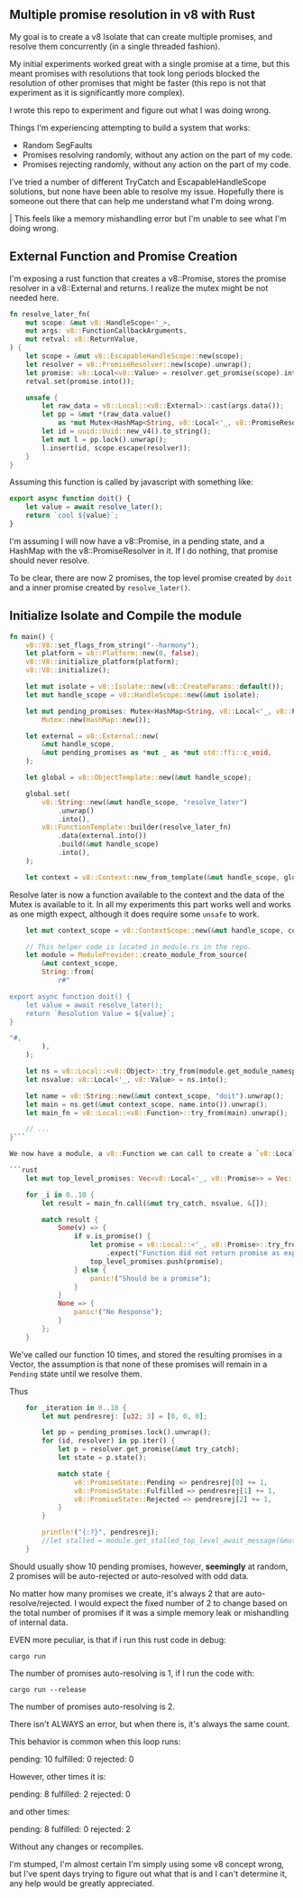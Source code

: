 ## Multiple promise resolution in v8 with Rust

My goal is to create a v8 Isolate that can create multiple promises, and resolve them concurrently (in a single threaded fashion).

My initial experiments worked great with a single promise at a time, but this meant promises with resolutions that took long periods blocked the resolution of other promises that might be faster (this repo is not that experiment as it is significantly more complex).

I wrote this repo to experiment and figure out what I was doing wrong.

Things I'm experiencing attempting to build a system that works:
 - Random SegFaults
 - Promises resolving randomly, without any action on the part of my code.
 - Promises rejecting randomly, without any action on the part of my code.
 
I've tried a number of different TryCatch and EscapableHandleScope solutions, but none have been able to resolve my issue. Hopefully there is someone out there that can help me understand what I'm doing wrong.

| This feels like a memory mishandling error but I'm unable to see what I'm doing wrong.

## External Function and Promise Creation

I'm exposing a rust function that creates a v8::Promise, stores the promise resolver in a v8::External and returns. I realize the mutex might be not needed here.

```rust
fn resolve_later_fn(
    mut scope: &mut v8::HandleScope<'_>,
    mut args: v8::FunctionCallbackArguments,
    mut retval: v8::ReturnValue,
) {
    let scope = &mut v8::EscapableHandleScope::new(scope);
    let resolver = v8::PromiseResolver::new(scope).unwrap();
    let promise: v8::Local<v8::Value> = resolver.get_promise(scope).into();
    retval.set(promise.into());

    unsafe {
        let raw_data = v8::Local::<v8::External>::cast(args.data());
        let pp = &mut *(raw_data.value()
            as *mut Mutex<HashMap<String, v8::Local<'_, v8::PromiseResolver>>>);
        let id = uuid::Uuid::new_v4().to_string();
        let mut l = pp.lock().unwrap();
        l.insert(id, scope.escape(resolver));
    }
}
```

Assuming this function is called by javascript with something like:

```javascript
export async function doit() {
    let value = await resolve_later();
    return `cool ${value}`;
}
```

I'm assuming I will now have a v8::Promise, in a pending state, and a HashMap with the v8::PromiseResolver in it. If I do nothing, that promise should never resolve.

To be clear, there are now 2 promises, the top level promise created by `doit` and a inner promise created by `resolve_later()`.

## Initialize Isolate and Compile the module

```rust
fn main() {
    v8::V8::set_flags_from_string("--harmony");
    let platform = v8::Platform::new(0, false);
    v8::V8::initialize_platform(platform);
    v8::V8::initialize();

    let mut isolate = v8::Isolate::new(v8::CreateParams::default());
    let mut handle_scope = v8::HandleScope::new(&mut isolate);

    let mut pending_promises: Mutex<HashMap<String, v8::Local<'_, v8::PromiseResolver>>> =
        Mutex::new(HashMap::new());

    let external = v8::External::new(
        &mut handle_scope,
        &mut pending_promises as *mut _ as *mut std::ffi::c_void,
    );

    let global = v8::ObjectTemplate::new(&mut handle_scope);

    global.set(
        v8::String::new(&mut handle_scope, "resolve_later")
            .unwrap()
            .into(),
        v8::FunctionTemplate::builder(resolve_later_fn)
            .data(external.into())
            .build(&mut handle_scope)
            .into(),
    );

    let context = v8::Context::new_from_template(&mut handle_scope, global);
```

Resolve later is now a function available to the context and the data of the Mutex<HashMap> is available to it. In all my experiments this part works well and works as one migth expect, although it does require some `unsafe` to work.

```rust
    let mut context_scope = v8::ContextScope::new(&mut handle_scope, context);

    // This helper code is located in module.rs in the repo.
    let module = ModuleProvider::create_module_from_source(
        &mut context_scope,
        String::from(
            r#"

export async function doit() {
    let value = await resolve_later();
    return `Resolution Value = ${value}`;
}

"#,
        ),
    );

    let ns = v8::Local::<v8::Object>::try_from(module.get_module_namespace()).unwrap();
    let nsvalue: v8::Local<'_, v8::Value> = ns.into();

    let name = v8::String::new(&mut context_scope, "doit").unwrap();
    let main = ns.get(&mut context_scope, name.into()).unwrap();
    let main_fn = v8::Local::<v8::Function>::try_from(main).unwrap();

    // ...
}```

We now have a module, a v8::Function we can call to create a `v8::Local<v8::Promise>`.

```rust
    let mut top_level_promises: Vec<v8::Local<'_, v8::Promise>> = Vec::new();

    for _i in 0..10 {
        let result = main_fn.call(&mut try_catch, nsvalue, &[]);

        match result {
            Some(v) => {
                if v.is_promise() {
                    let promise = v8::Local::<'_, v8::Promise>::try_from(v)
                        .expect("Function did not return promise as expected.");
                    top_level_promises.push(promise);
                } else {
                    panic!("Should be a promise");
                }
            }
            None => {
                panic!("No Response");
            }
        };
    }
```

We've called our function 10 times, and stored the resulting promises in a Vector, the assumption is that none of these promises will remain in a `Pending` state until we resolve them.

Thus

```rust
    for _iteration in 0..10 {
        let mut pendresrej: [u32; 3] = [0, 0, 0];

        let pp = pending_promises.lock().unwrap();
        for (id, resolver) in pp.iter() {
            let p = resolver.get_promise(&mut try_catch);
            let state = p.state();

            match state {
                v8::PromiseState::Pending => pendresrej[0] += 1,
                v8::PromiseState::Fulfilled => pendresrej[1] += 1,
                v8::PromiseState::Rejected => pendresrej[2] += 1,
            }
        }

        println!("{:?}", pendresrej);
        //let stalled = module.get_stalled_top_level_await_message(&mut try_catch);
    }
```

Should usually show 10 pending promises, however, __seemingly__ at random, 2 promises will be auto-rejected or auto-resolved with odd data.

No matter how many promises we create, it's always 2 that are auto-resolve/rejected. I would expect the fixed number of 2 to change based on the total number of promises if it was a simple memory leak or mishandling of internal data.

EVEN more peculiar, is that if i run this rust code in debug:

`cargo run`

The number of promises auto-resolving is 1, if I run the code with:

`cargo run --release`

The number of promises auto-resolving is 2.

There isn't ALWAYS an error, but when there is, it's always the same count.

This behavior is common when this loop runs:

pending: 10
fulfilled: 0
rejected: 0

However, other times it is:

pending: 8
fulfilled: 2
rejected: 0

and other times:

pending: 8
fulfilled: 0
rejected: 2

Without any changes or recompiles.

I'm stumped, I'm almost certain I'm simply using some v8 concept wrong, but I've spent days trying to figure out what that is and I can't determine it, any help would be greatly appreciated.
